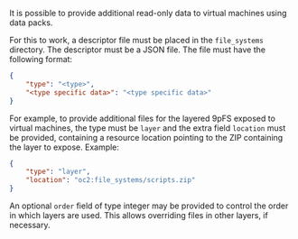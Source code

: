 It is possible to provide additional read-only data to virtual machines using data packs.

For this to work, a descriptor file must be placed in the `file_systems` directory. The descriptor must be a JSON file.
The file must have the following format:

```json
{
    "type": "<type>",
    "<type specific data>": "<type specific data>"
}
```

For example, to provide additional files for the layered 9pFS exposed to virtual machines, the type must be `layer` and
the extra field `location` must be provided, containing a resource location pointing to the ZIP containing the layer to
expose. Example:

```json
{
    "type": "layer",
    "location": "oc2:file_systems/scripts.zip"
}
```

An optional `order` field of type integer may be provided to control the order in which layers are used. This allows
overriding files in other layers, if necessary.